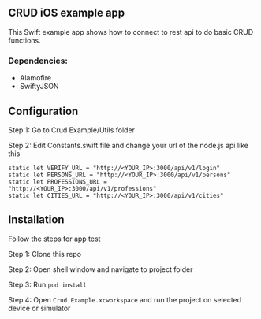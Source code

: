 ## CRUD iOS example app

This Swift example app shows how to connect to rest api to do basic CRUD functions.

### Dependencies:

- Alamofire
- SwiftyJSON

## Configuration

Step 1: Go to Crud Example/Utils folder

Step 2: Edit Constants.swift file and change your url of the node.js api like this
```
static let VERIFY_URL = "http://<YOUR_IP>:3000/api/v1/login"
static let PERSONS_URL = "http://<YOUR_IP>:3000/api/v1/persons"
static let PROFESSIONS_URL = "http://<YOUR_IP>:3000/api/v1/professions"
static let CITIES_URL = "http://<YOUR_IP>:3000/api/v1/cities"
```

## Installation

Follow the steps for app test

Step 1: Clone this repo

Step 2: Open shell window and navigate to project folder

Step 3: Run `pod install`

Step 4: Open `Crud Example.xcworkspace` and run the project on selected device or simulator
